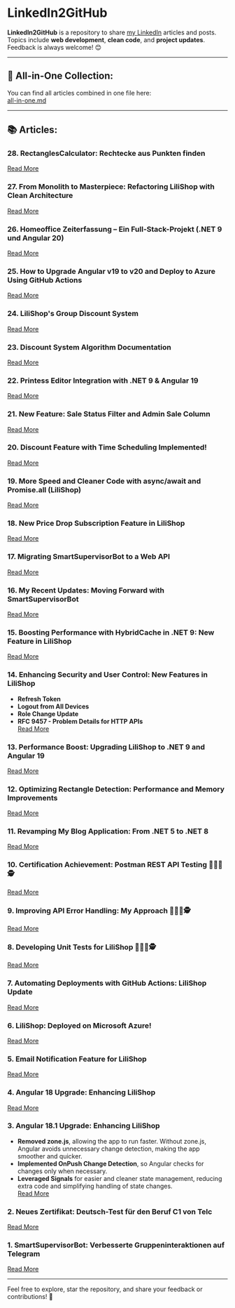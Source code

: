 # LinkedIn2GitHub

**LinkedIn2GitHub** is a repository to share [my LinkedIn](https://www.linkedin.com/in/said-roohullah-allem/) articles and posts.  
Topics include **web development**, **clean code**, and **project updates**. Feedback is always welcome! 😊

---

## 📂 All-in-One Collection:
You can find all articles combined in one file here:  
[all-in-one.md](https://github.com/jahanalem/LinkedIn2GitHub/blob/main/all-in-one.md)

---

## 📚 Articles:

### **28. RectanglesCalculator: Rechtecke aus Punkten finden**
[Read More](https://github.com/jahanalem/RectanglesCalculator?tab=readme-ov-file#dokumentation-wie-man-rechtecke-aus-punkten-findet)

### **27. From Monolith to Masterpiece: Refactoring LiliShop with Clean Architecture**
[Read More](https://github.com/jahanalem/LinkedIn2GitHub/blob/main/0026_Refactoring-LiliShop-with-Clean-Architecture.md)

### **26. Homeoffice Zeiterfassung – Ein Full-Stack-Projekt (.NET 9 und Angular 20)**
[Read More](https://github.com/jahanalem/HomeofficeApp/tree/client?tab=readme-ov-file#homeoffice-zeiterfassung--ein-full-stack-projekt)

### **25. How to Upgrade Angular v19 to v20 and Deploy to Azure Using GitHub Actions**
[Read More](https://github.com/jahanalem/LinkedIn2GitHub/blob/main/0025_upgrade-angular19-to-20-azure-gh-actions.md)

### **24. LiliShop's Group Discount System**
[Read More](https://github.com/jahanalem/LinkedIn2GitHub/blob/main/0024_group-discount-system.md#lilishops-group-discount-system-)

### **23. Discount System Algorithm Documentation**
[Read More](https://github.com/jahanalem/LinkedIn2GitHub/blob/main/0023_LiliShop_discount-system-algorithm-documentation.md)

### **22. Printess Editor Integration with .NET 9 & Angular 19**
[Read More](https://github.com/jahanalem/LinkedIn2GitHub/blob/main/0022_LiliShop_PrintessEditor_Integration_Guide.md)

### **21. New Feature: Sale Status Filter and Admin Sale Column**
[Read More](https://github.com/jahanalem/LinkedIn2GitHub/blob/main/0021_sale-feature-update.md)

### **20. Discount Feature with Time Scheduling Implemented!**
[Read More](https://github.com/jahanalem/LinkedIn2GitHub/blob/main/0020_discount-feature-scheduling.md)

### **19. More Speed and Cleaner Code with async/await and Promise.all (LiliShop)**
[Read More](https://github.com/jahanalem/LinkedIn2GitHub/blob/main/improving-product-loading-in-admin-page.md)

### **18. New Price Drop Subscription Feature in LiliShop**
[Read More](https://github.com/jahanalem/LinkedIn2GitHub/blob/main/price-drop-subscription.md)

### **17. Migrating SmartSupervisorBot to a Web API**
[Read More](https://github.com/jahanalem/LinkedIn2GitHub/blob/main/Migrating-SmartSupervisorBot-to-a-Web-API.md)

### **16. My Recent Updates: Moving Forward with SmartSupervisorBot**
[Read More](https://github.com/jahanalem/LinkedIn2GitHub/blob/main/smart-supervisorbot-updates-net9.md)

### **15. Boosting Performance with HybridCache in .NET 9: New Feature in LiliShop**
[Read More](https://github.com/jahanalem/LinkedIn2GitHub/blob/main/hybrid-cache.md)

### **14. Enhancing Security and User Control: New Features in LiliShop**
- **Refresh Token**
- **Logout from All Devices**
- **Role Change Update**
- **RFC 9457 - Problem Details for HTTP APIs**  
[Read More](https://github.com/jahanalem/LinkedIn2GitHub/blob/main/enhancing-security-and-user-control.md)

### **13. Performance Boost: Upgrading LiliShop to .NET 9 and Angular 19**  
[Read More](https://github.com/jahanalem/LinkedIn2GitHub/blob/main/performance-boost-dotnet9-angular19.md)

### **12. Optimizing Rectangle Detection: Performance and Memory Improvements**  
[Read More](https://github.com/jahanalem/LinkedIn2GitHub/blob/main/rectangle-detection-optimization.md)

### **11. Revamping My Blog Application: From .NET 5 to .NET 8**  
[Read More](https://github.com/jahanalem/LinkedIn2GitHub/blob/main/blog-app-net8-upgrade.md)

### **10. Certification Achievement: Postman REST API Testing 🔬🧪🔎🕵️**  
[Read More](https://github.com/jahanalem/LinkedIn2GitHub/blob/main/postman-certification-completion.md)

### **9. Improving API Error Handling: My Approach 🔬🧪🔎🕵️**  
[Read More](https://github.com/jahanalem/LinkedIn2GitHub/blob/main/api-error-handling-improvements.md)

### **8. Developing Unit Tests for LiliShop 🔬🧪🔎🕵️**  
[Read More](https://github.com/jahanalem/LinkedIn2GitHub/blob/main/lilishop-unit-tests-xunit.md)

### **7. Automating Deployments with GitHub Actions: LiliShop Update**  
[Read More](https://github.com/jahanalem/LinkedIn2GitHub/blob/main/github-actions-automation.md)

### **6. LiliShop: Deployed on Microsoft Azure!**  
[Read More](https://github.com/jahanalem/LinkedIn2GitHub/blob/main/lilishop-azure-deployment.md)

### **5. Email Notification Feature for LiliShop**  
[Read More](https://github.com/jahanalem/LinkedIn2GitHub/blob/main/lilishop-email-notifications.md)

### **4. Angular 18 Upgrade: Enhancing LiliShop**  
[Read More](https://github.com/jahanalem/LinkedIn2GitHub/blob/main/lilishop-angular18-upgrade.md)

### **3. Angular 18.1 Upgrade: Enhancing LiliShop**
- **Removed zone.js**, allowing the app to run faster. Without zone.js, Angular avoids unnecessary change detection, making the app smoother and quicker.
- **Implemented OnPush Change Detection**, so Angular checks for changes only when necessary.
- **Leveraged Signals** for easier and cleaner state management, reducing extra code and simplifying handling of state changes.  
[Read More](https://github.com/jahanalem/LinkedIn2GitHub/blob/main/lilishop-angular18-zone-less-onpush.md)

### **2. Neues Zertifikat: Deutsch-Test für den Beruf C1 von Telc**  
[Read More](https://github.com/jahanalem/LinkedIn2GitHub/blob/main/deutsch-c1-telc-zertifikat.md)

### **1. SmartSupervisorBot: Verbesserte Gruppeninteraktionen auf Telegram**  
[Read More](https://github.com/jahanalem/LinkedIn2GitHub/blob/main/smart-supervisor-bot-telegram.md)

---

Feel free to explore, star the repository, and share your feedback or contributions! 🌟
